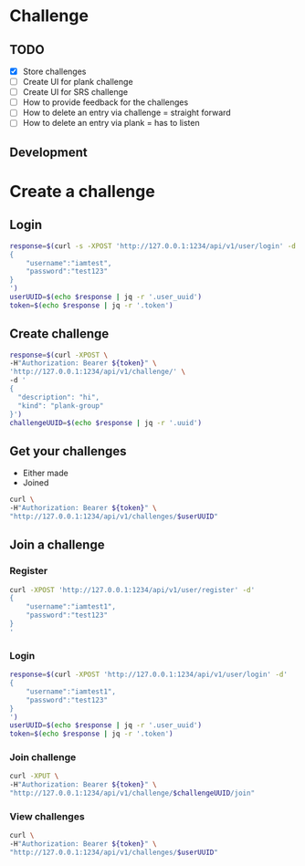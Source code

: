 # Challenge
## TODO
- [X] Store challenges
- [ ] Create UI for plank challenge
- [ ] Create UI for SRS challenge
- [ ] How to provide feedback for the challenges
- [ ] How to delete an entry via challenge = straight forward
- [ ] How to delete an entry via plank = has to listen
## Development

# Create a challenge
## Login
```sh
response=$(curl -s -XPOST 'http://127.0.0.1:1234/api/v1/user/login' -d'
{
    "username":"iamtest",
    "password":"test123"
}
')
userUUID=$(echo $response | jq -r '.user_uuid')
token=$(echo $response | jq -r '.token')
```

## Create challenge
```sh
response=$(curl -XPOST \
-H"Authorization: Bearer ${token}" \
'http://127.0.0.1:1234/api/v1/challenge/' \
-d '
{
  "description": "hi",
  "kind": "plank-group"
}')
challengeUUID=$(echo $response | jq -r '.uuid')
```

## Get your challenges
- Either made
- Joined

```sh
curl \
-H"Authorization: Bearer ${token}" \
"http://127.0.0.1:1234/api/v1/challenges/$userUUID"
```

## Join a challenge
### Register
```sh
curl -XPOST 'http://127.0.0.1:1234/api/v1/user/register' -d'
{
    "username":"iamtest1",
    "password":"test123"
}
'
```

### Login
```sh
response=$(curl -XPOST 'http://127.0.0.1:1234/api/v1/user/login' -d'
{
    "username":"iamtest1",
    "password":"test123"
}
')
userUUID=$(echo $response | jq -r '.user_uuid')
token=$(echo $response | jq -r '.token')
```

### Join challenge
```sh
curl -XPUT \
-H"Authorization: Bearer ${token}" \
"http://127.0.0.1:1234/api/v1/challenge/$challengeUUID/join"
```

### View challenges
```sh
curl \
-H"Authorization: Bearer ${token}" \
"http://127.0.0.1:1234/api/v1/challenges/$userUUID"
```



